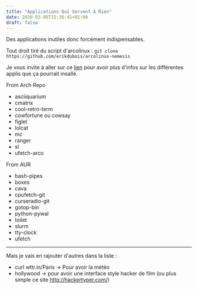 ```yaml
---
title: "Applications Qui Servent À Rien"
date: 2020-03-06T15:36:41+01:00
draft: false
---
```


Des applications inutiles donc forcément indispensables.

Tout droit tiré du script d'arcolinux :
`git clone https://github.com/erikdubois/arcolinux-nemesis`

Je vous invite à aller sur ce [lien](!https://arcolinux.com/installing-fun-stuff-for-the-terminal-on-arcolinux/) pour avoir plus d'infos sur les différentes applis que ça pourrait insallé.

From Arch Repo

  *  asciiquarium
  *  cmatrix
  *  cool-retro-term
  *  cowfortune ou cowsay
  *  figlet
  *  lolcat
  *  mc
  *  ranger
  *  sl
  *  ufetch-arco

From AUR

  *  bash-pipes
  *  boxes
  *  cava
  *  cpufetch-git
  *  curseradio-git
  *  gotop-bin
  *  python-pywal
  *  toilet
  *  slurm
  *  tty-clock
  *  ufetch

---
Mais je vais en rajouter d'autres dans la liste :
* curl wttr.in/Paris -> Pour avoir la météo
* hollywood -> pour avoir une interface style hacker de film (ou plus simple ce site http://hackertyper.com/)
